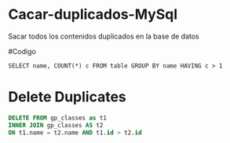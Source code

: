 # Cacar-duplicados-MySql
Sacar todos los contenidos duplicados en la base de datos


#Codigo
```
SELECT name, COUNT(*) c FROM table GROUP BY name HAVING c > 1
```

# Delete Duplicates

```sql
DELETE FROM gp_classes as t1 
INNER JOIN gp_classes AS t2 
ON t1.name = t2.name AND t1.id > t2.id
```
